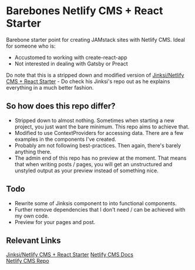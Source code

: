 # Barebones Netlify CMS + React Starter

Barebone starter point for creating JAMstack sites with Netlify CMS. Ideal for someone who is:

- Accustomed to working with create-react-app
- Not interested in dealing with Gatsby or Preact

Do note that this is a stripped down and modified version of [Jinksi/Netlify CMS + React Starter](https://github.com/Jinksi/netlify-cms-react-starter) - Do check his Jinksi's repo out as he explains everything in a much better fashion.

## So how does this repo differ? 

- Stripped down to almost nothing. Sometimes when starting a new project, you just want the bare minimum. This repo aims to achieve that.
- Modified to use ContextProviders for accessing data. There are a few examples in the components I've created.
- Probably am not following best-practices. Then again, there's barely anything there.
- The admin end of this repo has no preview at the moment. That means that when writing posts / pages, you will get an unstructured and unstyled output as your preview instead of something nice.

## Todo

- Rewrite some of Jinksis component to into functional components.
- Further remove dependencies that I don't need / can be achieved with my own code.
- Preview for your pages and post. 

## Relevant Links

[Jinksi/Netlify CMS + React Starter](https://github.com/Jinksi/netlify-cms-react-starter)
[Netlify CMS Docs](https://www.netlifycms.org/docs/)  
[Netlify CMS Repo](https://github.com/netlify/netlify-cms)  